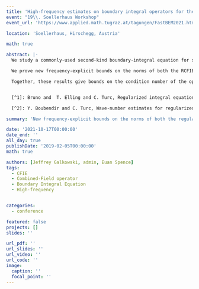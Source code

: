```yaml
---
title: 'High-frequency estimates on boundary integral operators for the Helmholtz exterior Neumann problem'
event: "19\\. Soellerhaus Workshop"
event_url: 'https://www.applied.math.tugraz.at/tagungen/FastBEM2021.htm'

location: 'Soellerhaus, Hirschegg, Austria'

math: true 

abstract: |-
  We study a commonly-used second-kind boundary-integral equation for solving the Helmholtz exterior Neumann problem at high frequency, namely the Regularized Combined Field Integral Equation (RCFIE)[^1]. Writing $\\Gamma$ for the boundary of the obstacle, this integral operator map $L^2(\\Gamma)$ to itself, contrary to its non-regularized version.

  We prove new frequency-explicit bounds on the norms of both the RCFIE and its inverse. The bounds on the norm are valid for piecewise-smooth $\\Gamma$ and are sharp, and the bounds on the norm of the inverse are valid for smooth $\\Gamma$ and are observed to be sharp at least when $\\Gamma$ is curved.

  Together, these results give bounds on the condition number of the operator on $L^2(\\Gamma)$; this is the first time $L^2(\\Gamma)$ condition-number bounds have been proved for this operator for obstacles other than balls[^2]. 


  [^1]: Bruno and  T. Elling and C. Turc, Regularized integral equations and fast high-order solvers for sound-hard acoustic scattering problems. *International Journal for Numerical Methods in Engineering*, 2012.

  [^2]: Y. Boubendir and C. Turc, Wave-number estimates for regularized combined field boundary integral operators in acoustic scattering problems with Neumann boundary conditions. *IMA Journal of Numerical Analysis*, 2013

summary: 'New frequency-explicit bounds on the norms of both the regularised combined field integral equation and its inverse.'

date: '2021-10-17T00:00:00'
date_end: ''
all_day: true
publishDate: '2019-02-05T00:00:00'
math: true

authors: [Jeffrey Galkowski, admin, Euan Spence]
tags:
  - CFIE
  - Combined-Field operator
  - Boundary Integral Equation
  - High-frequency


categories: 
  - conference

featured: false
projects: []
slides: ''

url_pdf: ''
url_slides: ''
url_video: ''
url_code: ''
image:
  caption: ''
  focal_point: ''
---
```

